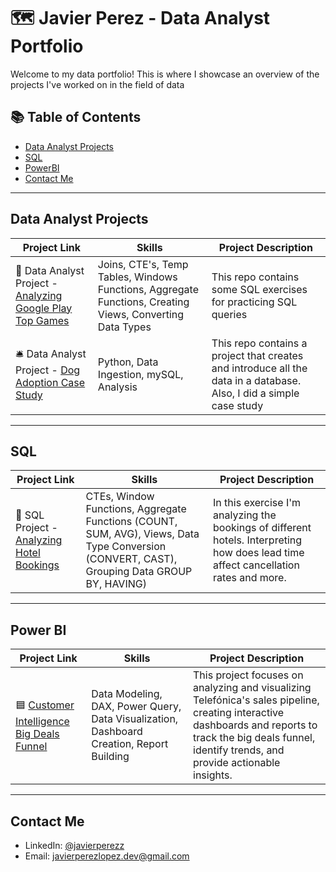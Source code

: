 # 🗺 Javier Perez - Data Analyst Portfolio

Welcome to my data portfolio! This is where I showcase an overview of the projects I've worked on in the field of data

## 📚 Table of Contents
- [Data Analyst Projects](#data-analyst-projects)
- [SQL](#sql)
- [PowerBI](#power-bi)
- [Contact Me](#contact-me)

***

## Data Analyst Projects

| Project Link | Skills | Project Description | 
|---|---|---|
| 🎯 Data Analyst Project - [Analyzing Google Play Top Games](https://github.com/katiehuangx/Serious-SQL-Apprenticeship/blob/main/Health%20Analytics%20Mini%20Case%20Study.md) | Joins, CTE's, Temp Tables, Windows Functions, Aggregate Functions, Creating Views, Converting Data Types | This repo contains some SQL exercises for practicing SQL queries | 
| 🛎️ Data Analyst Project - [Dog Adoption Case Study]() | Python, Data Ingestion, mySQL, Analysis | This repo contains a project that creates and introduce all the data in a database. Also, I did a simple case study | 

***

## SQL

| Project Link | Skills | Project Description | 
|---|---|---|
| 🏨 SQL Project - [Analyzing Hotel Bookings](https://github.com/javiperlo/SQLProjects/tree/main/analyzing_hotel_bookings) | CTEs, Window Functions, Aggregate Functions (COUNT, SUM, AVG), Views, Data Type Conversion (CONVERT, CAST), Grouping Data GROUP BY, HAVING) | In this exercise I'm analyzing the bookings of different hotels. Interpreting how does lead time affect cancellation rates and more. | 
***

## Power BI

| Project Link | Skills | Project Description | 
|---|---|---|
| 🟦 [Customer Intelligence Big Deals Funnel](https://github.com/javiperlo/powerbi/tree/main/Customer%20Intelligence%20-%20Big%20Deals%20Dashboard) | Data Modeling, DAX, Power Query, Data Visualization, Dashboard Creation, Report Building | This project focuses on analyzing and visualizing Telefónica's sales pipeline, creating interactive dashboards and reports to track the big deals funnel, identify trends, and provide actionable insights. |  

***

## Contact Me
- LinkedIn: [@javierperezz](https://www.linkedin.com/in/javierperezz/)
- Email: javierperezlopez.dev@gmail.com
